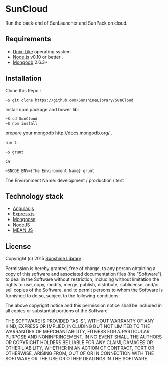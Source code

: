 # SunCloud

Run the back-end of SunLauncher and SunPack on cloud.

## Requirements

+ [Unix-Like](http://en.wikipedia.org/wiki/Unix-like) operating system. 
+ [Node.js](http://nodejs.org) v0.10 or better .
+ [Mongodb](http://www.mongodb.com/) 2.6.3+

## Installation

Clone this Repo :

```
~$ git clone https://github.com/SunshineLibrary/SunCloud
```

Install npm package and bower lib:

```
~$ cd SunCloud
~$ npm install
```

prepare your mongodb <http://docs.mongodb.org/> .


run it :

```
~$ grunt
```
Or
```
~$NODE_ENV={The Environment Name} grunt
```
The Environment Name: development / production / test


## Technology stack

+ [Angular.js](http://angularjs.org)
+ [Express.js](http://expressjs.com/)
+ [Mongoose](https://github.com/LearnBoost/mongoose)
+ [NodeJS](http://nodejs.org/)
+ [MEAN.JS](http://meanjs.org/)


## License

Copyright (c) 2015 [Sunshine Library](http://sunshine-library.org) .

Permission is hereby granted, free of charge, to any person obtaining a copy
of this software and associated documentation files (the "Software"), to deal
in the Software without restriction, including without limitation the rights
to use, copy, modify, merge, publish, distribute, sublicense, and/or sell
copies of the Software, and to permit persons to whom the Software is
furnished to do so, subject to the following conditions:

The above copyright notice and this permission notice shall be included in
all copies or substantial portions of the Software.

THE SOFTWARE IS PROVIDED "AS IS", WITHOUT WARRANTY OF ANY KIND, EXPRESS OR
IMPLIED, INCLUDING BUT NOT LIMITED TO THE WARRANTIES OF MERCHANTABILITY,
FITNESS FOR A PARTICULAR PURPOSE AND NONINFRINGEMENT. IN NO EVENT SHALL THE
AUTHORS OR COPYRIGHT HOLDERS BE LIABLE FOR ANY CLAIM, DAMAGES OR OTHER
LIABILITY, WHETHER IN AN ACTION OF CONTRACT, TORT OR OTHERWISE, ARISING FROM,
OUT OF OR IN CONNECTION WITH THE SOFTWARE OR THE USE OR OTHER DEALINGS IN
THE SOFTWARE.
